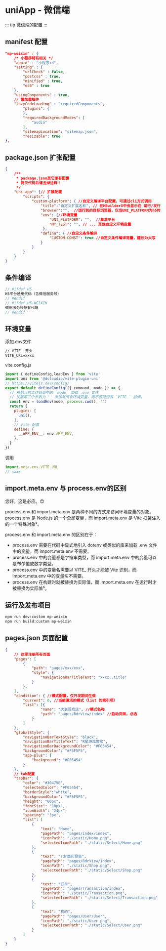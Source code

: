 # uniApp - 微信端

::: tip
微信端的配置
:::

## manifest 配置
```json
"mp-weixin" : {
    /* 小程序特有相关 */
    "appid" : "小程序id",
    "setting" : {
        "urlCheck" : false,
        "postcss" : true,
        "minified" : true,
        "es6" : true
    },
    "usingComponents" : true,
    // 懒加载插件
    "lazyCodeLoading" : "requiredComponents",
        "plugins": {
        },
        "requiredBackgroundModes": [
            "audio"
        ],
        "sitemapLocation": "sitemap.json",
        "resizable": true
},
```

## package.json 扩张配置
```json
{
    /**
     * package.json其它原有配置 
     * 拷贝代码后请去掉注释！
     */
    "uni-app": {// 扩展配置
        "scripts": {
            "custom-platform": { //自定义编译平台配置，可通过cli方式调用
                "title":"自定义扩展名称", // 在HBuilderX中会显示在 运行/发行 菜单中
                "browser":"",  //运行到的目标浏览器，仅当UNI_PLATFORM为h5时有效
                "env": {//环境变量
                    "UNI_PLATFORM": "",  //基准平台
                    "MY_TEST": "", // ... 其他自定义环境变量
                 },
                "define": { //自定义条件编译
                    "CUSTOM-CONST": true //自定义条件编译常量，建议为大写
                }
            }
        }    
    }
}
```
## 条件编译
```js
// #ifdef H5
H5平台通用代码（含微信服务号）
// #endif
// #ifdef H5-WEIXIN
微信服务号特有代码
// #endif
```

## 环境变量
添加.env文件
```txt
// VITE_ 开头
VITE_URL=xxxx
```
vite.config.js
```js
import { defineConfig,loadEnv } from 'vite'
import uni from '@dcloudio/vite-plugin-uni'
// https://vitejs.dev/config/
export default defineConfig(({ command, mode }) => {
  // 根据当前工作目录中的 `mode` 加载 .env 文件
  // 设置第三个参数为 '' 来加载所有环境变量，而不管是否有 `VITE_` 前缀。
  const env = loadEnv(mode, process.cwd(), '')
  return {
    plugins: [
      uni(),
    ],
    // vite 配置
    define: {
      __APP_ENV__: env.APP_ENV,
    },
  }
})
```
调用
```js
import.meta.env.VITE_URL
// xxxx
```

## import.meta.env 与 process.env的区别
您好，这是必应。😊

process.env 和 import.meta.env 是两种不同的方式来访问环境变量的对象。process.env 是 Node.js 的一个全局变量，而 import.meta.env 是 Vite 框架注入的一个特殊对象²。

process.env 和 import.meta.env 的区别在于：

- process.env 需要在代码中显式地引入 dotenv 或类似的库来加载 .env 文件中的变量，而 import.meta.env 不需要。
- process.env 中的变量都是字符串类型，而 import.meta.env 中的变量可以是布尔值或数字类型。
- process.env 中的变量名需要以 VITE_ 开头才能被 Vite 识别，而 import.meta.env 中的变量名不需要。
- process.env 在构建时就被替换为实际值，而 import.meta.env 在运行时才被替换为实际值³。


## 运行及发布项目
```sh
npm run dev:custom mp-weixin
npm run build:custom mp-weixin
```

## pages.json 页面配置
```json
{
    // 这里注册所有页面
	"pages": [
		{
			"path": "pages/xxx/xxx",
			"style": {
				"navigationBarTitleText": "xxxx..title"
			}
		},
    ],
	"condition": { //模式配置，仅开发期间生效
		"current": 0, //当前激活的模式（list 的索引项）
		"list": [{
				"name": "大表哥商店", //模式名称
				"path": "pages/RdrView/index" //启动页面，必选
			}
		]
	},
	"globalStyle": {
		"navigationBarTextStyle": "black",
		"navigationBarTitleText": "R星游戏管家",
		"navigationBarBackgroundColor": "#F05454",
		"backgroundColor": "#F5F5F5",
		"app-plus": {
			"background": "#F05454"
		}
	},
    // tab配置
	"tabBar": {
		"color": "#30475E",
		"selectedColor": "#F05454",
		"borderStyle":"white",
		"backgroundColor": "#F5F5F5",
		"height": "60px",
		"fontSize": "10px",
		"iconWidth": "24px",
		"spacing": "3px",
		"list": [
			{
				"text": "Home",
				"pagePath": "pages/index/index",
				"iconPath": "./static/Home.png",
				"selectedIconPath": "./static/Select/Home.png"
			},
			{
				"text": "rdr商店预览",
				"pagePath": "pages/RdrView/index",
				"iconPath": "./static/Shop.png",
				"selectedIconPath": "./static/Select/Shop.png"
			},
			{
				"text": "订单",
				"pagePath": "pages/Transaction/index",
				"iconPath": "./static/Transaction.png",
				"selectedIconPath": "./static/Select/Transaction.png"
			},
			{
				"text": "我的",
				"pagePath": "pages/User/User",
				"iconPath": "./static/User.png",
				"selectedIconPath": "./static/Select/User.png"
			}
		]
	}
}

```
